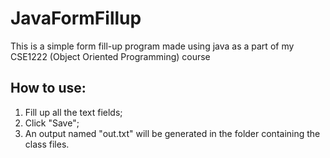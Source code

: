 # JavaFormFillup
This is a simple form fill-up program made using java as a part of my CSE1222 (Object Oriented Programming) course

## How to use:
1. Fill up all the text fields;
2. Click "Save";
3. An output named "out.txt" will be generated in the folder containing the class files.
